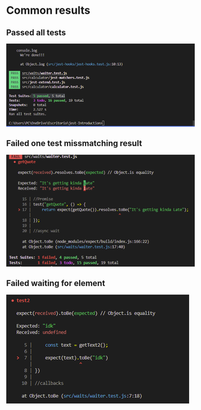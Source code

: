 # Common results

## Passed all tests 

![C:\Users\PC\OneDrive\Escritorio\jest-Introduction\img](https://github.com/JJimenez2117/jest-Introduction/blob/master/img/AllSuitesAndTestsPassed.png)

## Failed one test missmatching result

![img2](https://github.com/JJimenez2117/jest-Introduction/blob/master/img/failedTest_textMissmatch.png)

## Failed waiting for element

![img3](https://github.com/JJimenez2117/jest-Introduction/blob/master/img/failed_waitingforText.png)

